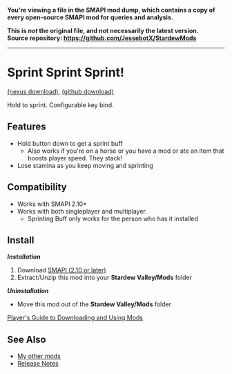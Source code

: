 **You're viewing a file in the SMAPI mod dump, which contains a copy of every open-source SMAPI mod
for queries and analysis.**

**This is _not_ the original file, and not necessarily the latest version.**  
**Source repository: https://github.com/JessebotX/StardewMods**

----

# Sprint Sprint Sprint!
[(nexus download)](https://www.nexusmods.com/stardewvalley/mods/3294), [(github download)](https://github.com/JessebotX/StardewMods/releases/tag/Sprint)

Hold to sprint. Configurable key bind.

## Features
- Hold button down to get a sprint buff
  - Also works if you're on a horse or you have a mod or ate an item that boosts player speed. They stack!
- Lose stamina as you keep moving and sprinting

## Compatibility
- Works with SMAPI 2.10+
- Works with both singleplayer and multiplayer.
  - Sprinting Buff only works for the person who has it installed

## Install
_**Installation**_
1. Download [SMAPI (2.10 or later)](https://www.nexusmods.com/stardewvalley/mods/2400)
2. Extract/Unzip this mod into your **Stardew Valley/Mods** folder

_**Uninstallation**_
- Move this mod out of the **Stardew Valley/Mods** folder

[Player's Guide to Downloading and Using Mods](https://stardewvalleywiki.com/Modding:Player_Guide/Getting_Started)

## See Also
- [My other mods](https://www.nexusmods.com/users/55529772?tab=user+files)
- [Release Notes](changelog.md)